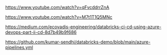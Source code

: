 https://www.youtube.com/watch?v=qFvcddrrZnA

https://www.youtube.com/watch?v=M7t1T1Q5MNc

https://medium.com/ecovadis-engineering/databricks-ci-cd-using-azure-devops-part-ii-cd-8d7b49b9f686

https://github.com/kumar-sendhi/databricks-demo/blob/main/azure-pipelines.yml

